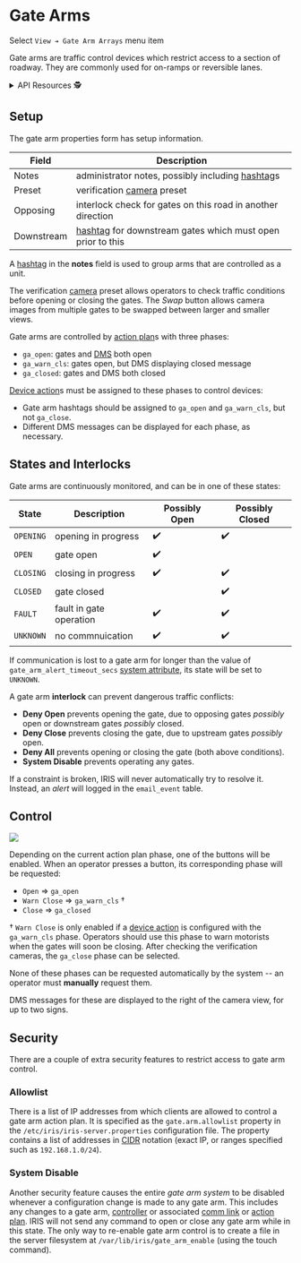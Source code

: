 # Gate Arms

Select `View ➔ Gate Arm Arrays` menu item

Gate arms are traffic control devices which restrict access to a section of
roadway.  They are commonly used for on-ramps or reversible lanes.

<details>
<summary>API Resources 🕵️ </summary>

* `iris/gate_arm_interlock` (lookup table)
* `iris/gate_arm_state` (lookup table)
* `iris/api/gate_arm` (primary)
* `iris/api/gate_arm/{name}`

| Access       | Primary                               | Secondary       |
|--------------|---------------------------------------|-----------------|
| 👁️  View      | name, location, arm\_state, interlock | geo\_loc, fault |
| 👉 Operate   |                                       | lock †          |
| 🔧 Configure | controller, notes                     | pin, preset, opposing, downstream |

† _Write only_

</details>

## Setup

The gate arm properties form has setup information.

Field      | Description
-----------|---------------------------------------------------
Notes      | administrator notes, possibly including [hashtag]s
Preset     | verification [camera] preset
Opposing   | interlock check for gates on this road in another direction
Downstream | [hashtag] for downstream gates which must open prior to this

A [hashtag] in the **notes** field is used to group arms that are controlled
as a unit.

The verification [camera] preset allows operators to check traffic conditions
before opening or closing the gates.  The _Swap_ button allows camera images
from multiple gates to be swapped between larger and smaller views.

Gate arms are controlled by [action plan]s with three phases:
- `ga_open`: gates and [DMS] both open
- `ga_warn_cls`: gates open, but DMS displaying closed message
- `ga_closed`: gates and DMS both closed

[Device action]s must be assigned to these phases to control devices:
- Gate arm hashtags should be assigned to `ga_open` and `ga_warn_cls`, but not
  `ga_close`.
- Different DMS messages can be displayed for each phase, as necessary.

## States and Interlocks

Gate arms are continuously monitored, and can be in one of these states:

State        | Description             | Possibly Open | Possibly Closed
-------------|-------------------------|---------------|----------------
`OPENING`    | opening in progress     | ✔️             | ✔️
`OPEN`       | gate open               | ✔️             |
`CLOSING`    | closing in progress     | ✔️             | ✔️
`CLOSED`     | gate closed             |               | ✔️
`FAULT`      | fault in gate operation | ✔️             | ✔️
`UNKNOWN`    | no commnuication        | ✔️             | ✔️

If communication is lost to a gate arm for longer than the value of
`gate_arm_alert_timeout_secs` [system attribute], its state will be set to
`UNKNOWN`.

A gate arm **interlock** can prevent dangerous traffic conflicts:
- **Deny Open** prevents opening the gate, due to opposing gates _possibly_
  open or downstream gates _possibly_ closed.
- **Deny Close** prevents closing the gate, due to upstream gates _possibly_
  open.
- **Deny All** prevents opening or closing the gate (both above conditions).
- **System Disable** prevents operating any gates.

If a constraint is broken, IRIS will never automatically try to resolve it.
Instead, an _alert_ will logged in the `email_event` table.

## Control

![](images/gate_arm_dispatch.png)

Depending on the current action plan phase, one of the buttons will be enabled.
When an operator presses a button, its corresponding phase will be requested:
- `Open` ⇒ `ga_open`
- `Warn Close` ⇒ `ga_warn_cls` †
- `Close` ⇒ `ga_closed`

† `Warn Close` is only enabled if a [device action] is configured with the
`ga_warn_cls` phase.  Operators should use this phase to warn motorists when
the gates will soon be closing.  After checking the verification cameras, the
`ga_close` phase can be selected.

None of these phases can be requested automatically by the system -- an
operator must **manually** request them.

DMS messages for these are displayed to the right of the camera view, for up to
two signs.

## Security

There are a couple of extra security features to restrict access to gate arm
control.

### Allowlist

There is a list of IP addresses from which clients are allowed to control a
gate arm action plan.  It is specified as the `gate.arm.allowlist` property in
the `/etc/iris/iris-server.properties` configuration file.  The property
contains a list of addresses in [CIDR] notation (exact IP, or ranges specified
such as `192.168.1.0/24`).

### System Disable

Another security feature causes the entire _gate arm system_ to be disabled
whenever a configuration change is made to any gate arm.  This includes any
changes to a gate arm, [controller] or associated [comm link] or [action plan].
IRIS will not send any command to open or close any gate arm while in this
state.  The only way to re-enable gate arm control is to create a file in the
server filesystem at `/var/lib/iris/gate_arm_enable` (using the touch command).


[action plan]: action_plans.html
[camera]: cameras.html
[CIDR]: https://en.wikipedia.org/wiki/Classless_Inter-Domain_Routing
[comm link]: comm_links.html
[controller]: controllers.html
[device action]: action_plans.html#device-actions
[DMS]: dms.html
[hashtag]: hashtags.html
[phase]: action_plans.html#plan-phases
[system attribute]: system_attributes.html
[warning action plan]: #warning-action-plan
